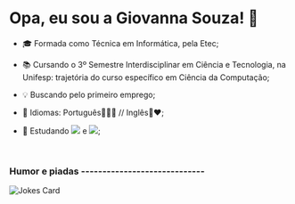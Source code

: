 # Opa, eu sou a Giovanna Souza! 💖

- 🎓 Formada como Técnica em Informática, pela Etec;
- 📚 Cursando o 3º Semestre Interdisciplinar em Ciência e Tecnologia, na Unifesp: trajetória do curso específico em Ciência da Computação;
- 💡 Buscando pelo primeiro emprego;
- 💬 Idiomas: Português💚💛💙 // Inglês💙❤️;

- 🌱 Estudando <img src= "https://img.shields.io/badge/C-00599C?style=for-the-badge&logo=c&logoColor=white"> e <img src= "https://img.shields.io/badge/Python-14354C?style=for-the-badge&logo=python&logoColor=white"/>;

<br>

### Humor e piadas -----------------------------
<!-- HTML -->
<img src="https://readme-jokes.vercel.app/api" alt="Jokes Card" />



